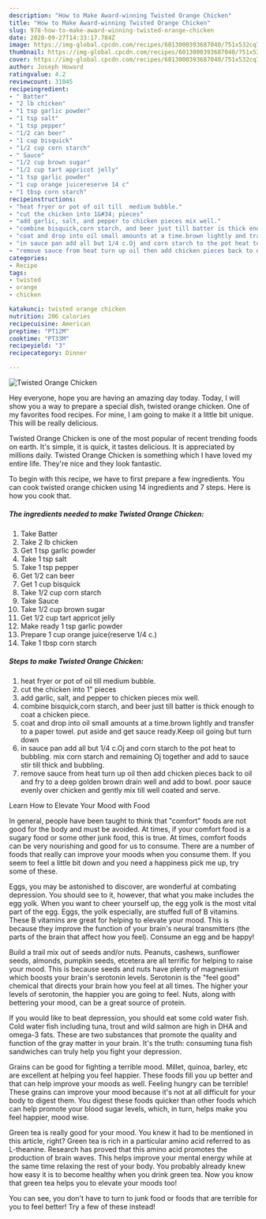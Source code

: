 ```yaml
---
description: "How to Make Award-winning Twisted Orange Chicken"
title: "How to Make Award-winning Twisted Orange Chicken"
slug: 978-how-to-make-award-winning-twisted-orange-chicken
date: 2020-09-27T14:33:17.784Z
image: https://img-global.cpcdn.com/recipes/6013000393687040/751x532cq70/twisted-orange-chicken-recipe-main-photo.jpg
thumbnail: https://img-global.cpcdn.com/recipes/6013000393687040/751x532cq70/twisted-orange-chicken-recipe-main-photo.jpg
cover: https://img-global.cpcdn.com/recipes/6013000393687040/751x532cq70/twisted-orange-chicken-recipe-main-photo.jpg
author: Joseph Howard
ratingvalue: 4.2
reviewcount: 31045
recipeingredient:
- " Batter"
- "2 lb chicken"
- "1 tsp garlic powder"
- "1 tsp salt"
- "1 tsp pepper"
- "1/2 can beer"
- "1 cup bisquick"
- "1/2 cup corn starch"
- " Sauce"
- "1/2 cup brown sugar"
- "1/2 cup tart appricot jelly"
- "1 tsp garlic powder"
- "1 cup orange juicereserve 14 c"
- "1 tbsp corn starch"
recipeinstructions:
- "heat fryer or pot of oil till  medium bubble."
- "cut the chicken into 1&#34; pieces"
- "add garlic, salt, and pepper to chicken pieces mix well."
- "combine bisquick,corn starch, and beer just till batter is thick enough to coat  a chicken piece."
- "coat and drop into oil small amounts at a time.brown lightly and transfer to a paper towel. put aside and get sauce ready.Keep oil going but turn down"
- "in sauce pan add all but 1/4 c.Oj and corn starch to the pot heat to bubbling. mix corn starch and remaining Oj together and add to sauce stir till thick and bubbling."
- "remove sauce from heat turn up oil then add chicken pieces back to oil and fry to a deep golden brown drain well and add to bowl. poor sauce evenly over chicken and gently mix till well coated and serve."
categories:
- Recipe
tags:
- twisted
- orange
- chicken

katakunci: twisted orange chicken 
nutrition: 206 calories
recipecuisine: American
preptime: "PT12M"
cooktime: "PT33M"
recipeyield: "3"
recipecategory: Dinner

---
```



![Twisted Orange Chicken](https://img-global.cpcdn.com/recipes/6013000393687040/751x532cq70/twisted-orange-chicken-recipe-main-photo.jpg)

Hey everyone, hope you are having an amazing day today. Today, I will show you a way to prepare a special dish, twisted orange chicken. One of my favorites food recipes. For mine, I am going to make it a little bit unique. This will be really delicious.



Twisted Orange Chicken is one of the most popular of recent trending foods on earth. It's simple, it is quick, it tastes delicious. It is appreciated by millions daily. Twisted Orange Chicken is something which I have loved my entire life. They're nice and they look fantastic.


To begin with this recipe, we have to first prepare a few ingredients. You can cook twisted orange chicken using 14 ingredients and 7 steps. Here is how you cook that.

<!--inarticleads1-->

##### The ingredients needed to make Twisted Orange Chicken:

1. Take  Batter
1. Take 2 lb chicken
1. Get 1 tsp garlic powder
1. Take 1 tsp salt
1. Take 1 tsp pepper
1. Get 1/2 can beer
1. Get 1 cup bisquick
1. Take 1/2 cup corn starch
1. Take  Sauce
1. Take 1/2 cup brown sugar
1. Get 1/2 cup tart appricot jelly
1. Make ready 1 tsp garlic powder
1. Prepare 1 cup orange juice(reserve 1/4 c.)
1. Take 1 tbsp corn starch




<!--inarticleads2-->

##### Steps to make Twisted Orange Chicken:

1. heat fryer or pot of oil till  medium bubble.
1. cut the chicken into 1&#34; pieces
1. add garlic, salt, and pepper to chicken pieces mix well.
1. combine bisquick,corn starch, and beer just till batter is thick enough to coat  a chicken piece.
1. coat and drop into oil small amounts at a time.brown lightly and transfer to a paper towel. put aside and get sauce ready.Keep oil going but turn down
1. in sauce pan add all but 1/4 c.Oj and corn starch to the pot heat to bubbling. mix corn starch and remaining Oj together and add to sauce stir till thick and bubbling.
1. remove sauce from heat turn up oil then add chicken pieces back to oil and fry to a deep golden brown drain well and add to bowl. poor sauce evenly over chicken and gently mix till well coated and serve.




Learn How to Elevate Your Mood with Food


In general, people have been taught to think that "comfort" foods are not good for the body and must be avoided. At times, if your comfort food is a sugary food or some other junk food, this is true. At times, comfort foods can be very nourishing and good for us to consume. There are a number of foods that really can improve your moods when you consume them. If you seem to feel a little bit down and you need a happiness pick me up, try some of these.

Eggs, you may be astonished to discover, are wonderful at combating depression. You should see to it, however, that what you make includes the egg yolk. When you want to cheer yourself up, the egg yolk is the most vital part of the egg. Eggs, the yolk especially, are stuffed full of B vitamins. These B vitamins are great for helping to elevate your mood. This is because they improve the function of your brain's neural transmitters (the parts of the brain that affect how you feel). Consume an egg and be happy!

Build a trail mix out of seeds and/or nuts. Peanuts, cashews, sunflower seeds, almonds, pumpkin seeds, etcetera are all terrific for helping to raise your mood. This is because seeds and nuts have plenty of magnesium which boosts your brain's serotonin levels. Serotonin is the "feel good" chemical that directs your brain how you feel at all times. The higher your levels of serotonin, the happier you are going to feel. Nuts, along with bettering your mood, can be a great source of protein.

If you would like to beat depression, you should eat some cold water fish. Cold water fish including tuna, trout and wild salmon are high in DHA and omega-3 fats. These are two substances that promote the quality and function of the gray matter in your brain. It's the truth: consuming tuna fish sandwiches can truly help you fight your depression. 

Grains can be good for fighting a terrible mood. Millet, quinoa, barley, etc are excellent at helping you feel happier. These foods fill you up better and that can help improve your moods as well. Feeling hungry can be terrible! These grains can improve your mood because it's not at all difficult for your body to digest them. You digest these foods quicker than other foods which can help promote your blood sugar levels, which, in turn, helps make you feel happier, mood wise.

Green tea is really good for your mood. You knew it had to be mentioned in this article, right? Green tea is rich in a particular amino acid referred to as L-theanine. Research has proved that this amino acid promotes the production of brain waves. This helps improve your mental energy while at the same time relaxing the rest of your body. You probably already knew how easy it is to become healthy when you drink green tea. Now you know that green tea helps you to elevate your moods too!

You can see, you don't have to turn to junk food or foods that are terrible for you to feel better! Try a few of these instead!

